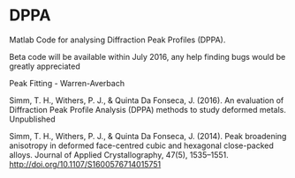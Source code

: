 # DPPA
Matlab Code for analysing Diffraction Peak Profiles (DPPA).

Beta code will be available within July 2016, any help finding bugs would be greatly appreciated

Peak Fitting - 
Warren-Averbach

Simm, T. H., Withers, P. J., & Quinta Da Fonseca, J. (2016). An evaluation of Diffraction Peak Profile Analysis (DPPA) methods to study deformed metals. Unpublished

Simm, T. H., Withers, P. J., & Quinta Da Fonseca, J. (2014). Peak broadening anisotropy in deformed face-centred cubic and hexagonal close-packed alloys. Journal of Applied Crystallography, 47(5), 1535–1551. http://doi.org/10.1107/S1600576714015751

